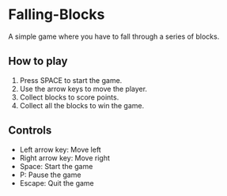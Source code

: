 # Falling-Blocks

A simple game where you have to fall through a series of blocks.

## How to play

1. Press SPACE to start the game.
2. Use the arrow keys to move the player.
3. Collect blocks to score points.
4. Collect all the blocks to win the game.

## Controls

- Left arrow key: Move left
- Right arrow key: Move right
- Space: Start the game
- P: Pause the game
- Escape: Quit the game


